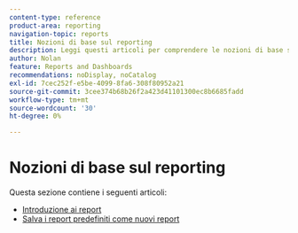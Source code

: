 ```yaml
---
content-type: reference
product-area: reporting
navigation-topic: reports
title: Nozioni di base sul reporting
description: Leggi questi articoli per comprendere le nozioni di base sulla generazione di rapporti in Adobe Workfront.
author: Nolan
feature: Reports and Dashboards
recommendations: noDisplay, noCatalog
exl-id: 7cec252f-e5be-4099-8fa6-308f80952a21
source-git-commit: 3cee374b68b26f2a423d41101300ec8b6685fadd
workflow-type: tm+mt
source-wordcount: '30'
ht-degree: 0%

---
```


# Nozioni di base sul reporting

<!-- Audited: 11/2024 -->

Questa sezione contiene i seguenti articoli:

* [Introduzione ai report](../../../reports-and-dashboards/reports/reporting/get-started-reports-workfront.md)
* [Salva i report predefiniti come nuovi report](../../../reports-and-dashboards/reports/reporting/save-default-reports-new-reports.md)
  <!--outdated: * [Basic Report Creation Program for the new Workfront experience](https://one.workfront.com/s/basic-report-creation-program)-->
